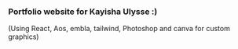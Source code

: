 ### Portfolio website for Kayisha Ulysse :)
(Using React, Aos, embla, tailwind, Photoshop and canva for custom graphics)
